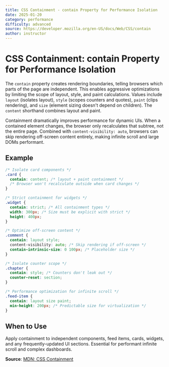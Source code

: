 ```yaml
---
title: CSS Containment - contain Property for Performance Isolation
date: 2025-01-20
category: performance
difficulty: advanced
source: https://developer.mozilla.org/en-US/docs/Web/CSS/contain
author: instructor
---
```


# CSS Containment: contain Property for Performance Isolation

The `contain` property creates rendering boundaries, telling browsers which parts of the page are independent. This enables aggressive optimizations by limiting the scope of layout, style, and paint calculations. Values include `layout` (isolates layout), `style` (scopes counters and quotes), `paint` (clips rendering), and `size` (element sizing doesn't depend on children). The `content` shorthand combines layout and paint.

Containment dramatically improves performance for dynamic UIs. When a contained element changes, the browser only recalculates that subtree, not the entire page. Combined with `content-visibility: auto`, browsers can skip rendering off-screen content entirely, making infinite scroll and large DOMs performant.

## Example

```css
/* Isolate card components */
.card {
  contain: content; /* layout + paint containment */
  /* Browser won't recalculate outside when card changes */
}

/* Strict containment for widgets */
.widget {
  contain: strict; /* All containment types */
  width: 300px; /* Size must be explicit with strict */
  height: 400px;
}

/* Optimize off-screen content */
.comment {
  contain: layout style;
  content-visibility: auto; /* Skip rendering if off-screen */
  contain-intrinsic-size: 0 100px; /* Placeholder size */
}

/* Isolate counter scope */
.chapter {
  contain: style; /* Counters don't leak out */
  counter-reset: section;
}

/* Performance optimization for infinite scroll */
.feed-item {
  contain: layout size paint;
  min-height: 200px; /* Predictable size for virtualization */
}
```

## When to Use

Apply containment to independent components, feed items, cards, widgets, and any frequently-updated UI sections. Essential for performant infinite scroll and complex dashboards.

**Source**: [MDN: CSS Containment](https://developer.mozilla.org/en-US/docs/Web/CSS/contain)